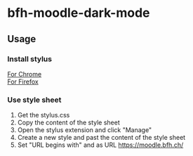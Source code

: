 # bfh-moodle-dark-mode

## Usage
### Install stylus
[For Chrome](https://github.com/schomery/stylish-chrome)  
[For Firefox](https://addons.mozilla.org/de/firefox/addon/styl-us/)  

### Use style sheet
1. Get the stylus.css  
2. Copy the content of the style sheet
3. Open the stylus extension and click "Manage"
4. Create a new style and past the content of the style sheet
5. Set "URL begins with" and as URL https://moodle.bfh.ch/